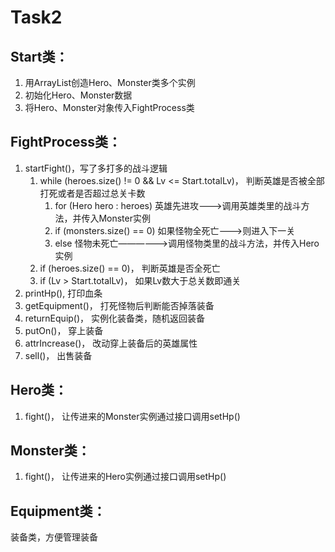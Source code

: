 # Task2
## Start类：
1. 用ArrayList创造Hero、Monster类多个实例  
2. 初始化Hero、Monster数据
3. 将Hero、Monster对象传入FightProcess类
## FightProcess类：
1. startFight()，写了多打多的战斗逻辑  
   1. while (heroes.size() != 0 && Lv <= Start.totalLv)， 判断英雄是否被全部打死或者是否超过总关卡数 
      1. for (Hero hero : heroes) 英雄先进攻———>调用英雄类里的战斗方法，并传入Monster实例
      2. if (monsters.size() == 0) 如果怪物全死亡———>则进入下一关
      3. else 怪物未死亡——————>调用怪物类里的战斗方法，并传入Hero实例
   2. if (heroes.size() == 0)， 判断英雄是否全死亡
   3. if (Lv > Start.totalLv)， 如果Lv数大于总关数即通关
2. printHp(), 打印血条
3. getEquipment()， 打死怪物后判断能否掉落装备
4. returnEquip()， 实例化装备类，随机返回装备
5. putOn()， 穿上装备
6. attrIncrease()， 改动穿上装备后的英雄属性
7. sell()， 出售装备
## Hero类：
1. fight()， 让传进来的Monster实例通过接口调用setHp()
## Monster类：
1. fight()， 让传进来的Hero实例通过接口调用setHp()
## Equipment类：
装备类，方便管理装备
